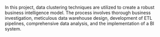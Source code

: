 In this project, data clustering techniques are utilized to create a robust business intelligence model. The process involves thorough business investigation, meticulous data warehouse design, development of ETL pipelines, comprehensive data analysis, and the implementation of a BI system.

